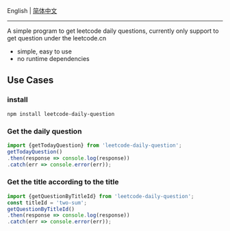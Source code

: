English | [简体中文](./README-zh.md)
<hr>

A simple program to get leetcode daily questions, currently only support to get question under the leetcode.cn
+ simple, easy to use
+ no runtime dependencies
## Use Cases
### install
``` shell
npm install leetcode-daily-question
```
### Get the daily question
```ts
import {getTodayQuestion} from 'leetcode-daily-question';
getTodayQuestion()
.then(response => console.log(response))
.catch(err => console.error(err));
```
### Get the title according to the title
```ts
import {getQuestionByTitleId} from 'leetcode-daily-question';
const titleId = 'two-sum';
getQuestionByTitleId()
.then(response => console.log(response))
.catch(err => console.error(err));
```
